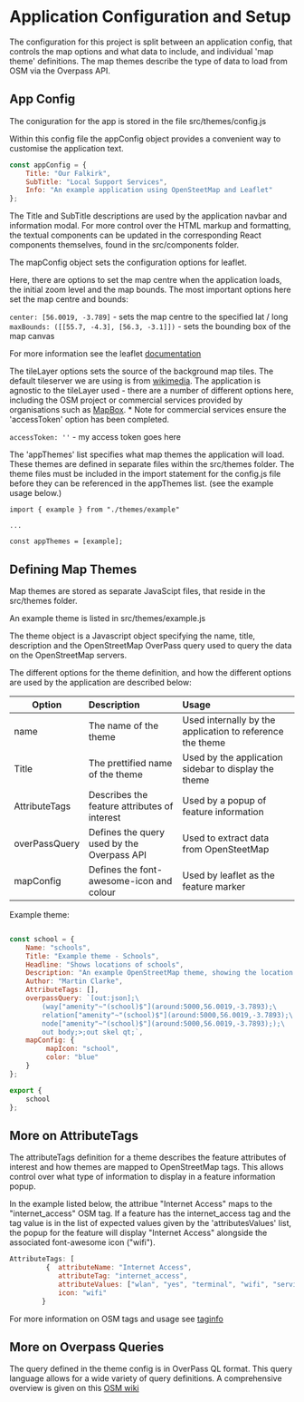 # Application Configuration and Setup

The configuration for this project is split between an application config, that controls the map options and what
data to include, and individual 'map theme' definitions.   The map themes describe the type of data to load from 
OSM via the Overpass API.


## App Config
The coniguration for the app is stored in the file src/themes/config.js

Within this config file the appConfig object provides a convenient way to customise the application text. 

```javascript
const appConfig = {
    Title: "Our Falkirk",
    SubTitle: "Local Support Services",
    Info: "An example application using OpenSteetMap and Leaflet"
};

```

The Title and SubTitle descriptions are used by the application navbar and information modal.   For more control over the 
HTML markup and formatting, the textual components can be updated in the corresponding React components themselves, found 
in the src/components folder. 


The mapConfig object sets the configuration options for leaflet. 

Here, there are options to set the map centre when the application loads, the initial zoom level and the map bounds. 
The most important options here set the map centre and bounds:

`center: [56.0019, -3.789]`   - sets the map centre to the specified lat / long
 `maxBounds: ([[55.7, -4.3], [56.3, -3.1]])`  - sets the bounding box of the map canvas

For more information see the leaflet [documentation](https://leafletjs.com/reference-1.4.0.html#map-factory) 

The tileLayer options sets the source of the background map tiles.  The default tileserver we are using is from 
[wikimedia](https://maps.wikimedia.org).  The application is agnostic to the tileLayer used - there are a number 
of different options here, including the OSM project or commercial services provided by organisations such as 
[MapBox](https://www.mapbox.com/). * Note for commercial services ensure the 'accessToken' option has been completed.

`accessToken: ''` - my access token goes here

The 'appThemes' list specifies what map themes the application will load.   These themes are defined in separate files
within the src/themes folder.  The theme files must be included in the import statement for the config.js file 
before they can be referenced in the appThemes list. (see the example usage below.)

`import { example } from "./themes/example"`

`...`

`const appThemes = [example];`


## Defining Map Themes

Map themes are stored as separate JavaScipt files, that reside in the src/themes folder. 

An example theme is listed in src/themes/example.js

The theme object is a Javascript object specifying the name, title, description and the OpenStreetMap OverPass query 
used to query the data on the OpenStreetMap servers. 

The different options for the theme definition, and how the different options are used by the application 
are described below: 

| Option      | Description           | Usage |
| ------------- |:-------------| :-----|
| name     | The name of the theme | Used internally by the application to reference the theme |
| Title      | The prettified name of the theme      |   Used by the application sidebar to display the theme |
| AttributeTags  |  Describes the feature attributes of interest | Used by a popup of feature information    |
|  overPassQuery   | Defines the query used by the Overpass API    | Used to extract data from OpenSteetMap    |
| mapConfig  | Defines the font-awesome-icon and colour    | Used by leaflet as the feature marker     |




Example theme:

```javascript

const school = {
    Name: "schools",
    Title: "Example theme - Schools",
    Headline: "Shows locations of schools",
    Description: "An example OpenStreetMap theme, showing the location of schools.",
    Author: "Martin Clarke",
    AttributeTags: [],
    overpassQuery: `[out:json];\
        (way["amenity"~"(school)$"](around:5000,56.0019,-3.7893);\
        relation["amenity"~"(school)$"](around:5000,56.0019,-3.7893);\
        node["amenity"~"(school)$"](around:5000,56.0019,-3.7893););\
        out body;>;out skel qt;`,
    mapConfig: {
         mapIcon: "school",
         color: "blue"
    }
};

export {
    school
};

```

## More on AttributeTags

The attributeTags definition for a theme describes the feature attributes of interest and how themes are mapped to 
OpenStreetMap tags. This allows control over what type of information to display in a feature information popup. 

In the example listed below, the attribue "Internet Access" maps to the "internet_access" OSM tag.
If a feature has the internet_access tag and the tag value is in the list of expected values given by the 'attributesValues'
list, the popup for the feature will display "Internet Access" alongside the associated font-awesome icon ("wifi").  

```javascript
AttributeTags: [
         {  attributeName: "Internet Access",
            attributeTag: "internet_access",
            attributeValues: ["wlan", "yes", "terminal", "wifi", "service"],
            icon: "wifi"
        }
```
For more information on OSM tags and usage see [taginfo](https://taginfo.openstreetmap.org/)

## More on Overpass Queries

The query defined in the theme config is in OverPass QL format.   This query language allows for a wide variety of 
query definitions. A comprehensive overview is given on this [OSM wiki](https://wiki.openstreetmap.org/wiki/Overpass_API/Overpass_QL)



```
